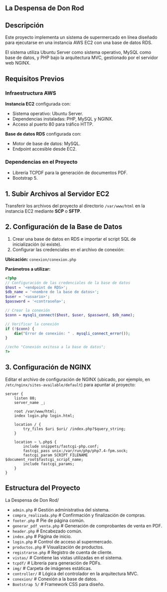 ## La Despensa de Don Rod  

## Descripción  
Este proyecto implementa un sistema de supermercado en línea diseñado para ejecutarse en una instancia AWS EC2 con una base de datos RDS.  

El sistema utiliza Ubuntu Server como sistema operativo, MySQL como base de datos, y PHP bajo la arquitectura MVC, gestionado por el servidor web NGINX.  

## Requisitos Previos  

### Infraestructura AWS  
**Instancia EC2** configurada con:  
- Sistema operativo: Ubuntu Server.  
- Dependencias instaladas: PHP, MySQL y NGINX.  
- Acceso al puerto 80 para tráfico HTTP.  

**Base de datos RDS** configurada con:  
- Motor de base de datos: MySQL.  
- Endpoint accesible desde EC2.  

### Dependencias en el Proyecto  
- Librería TCPDF para la generación de documentos PDF.  
- Bootstrap 5.  

## 1. Subir Archivos al Servidor EC2  
Transferir los archivos del proyecto al directorio `/var/www/html` en la instancia EC2 mediante **SCP** o **SFTP**.  

## 2. Configuración de la Base de Datos  
1. Crear una base de datos en RDS e importar el script SQL de inicialización (si existe).  
2. Configurar las credenciales en el archivo de conexión:  

**Ubicación:** `conexion/conexion.php`  

**Parámetros a utilizar:**  

```php
<?php
// Configuración de las credenciales de la base de datos
$host = '<endpoint de RDS>';
$db_name = '<nombre de la base de datos>';
$user = '<usuario>';
$password = '<contraseña>';    

// Crear la conexión
$conn = mysqli_connect($host, $user, $password, $db_name);

// Verificar la conexión
if (!$conn) {
    die("Error de conexión: " . mysqli_connect_error());
}

//echo "Conexión exitosa a la base de datos";
?>
```
## 3. Configuración de NGINX  
Editar el archivo de configuración de NGINX (ubicado, por ejemplo, en `/etc/nginx/sites-available/default`) para apuntar al proyecto:

```nginx
server {
    listen 80;
    server_name _;

    root /var/www/html;
    index login.php login.html;

    location / {
        try_files $uri $uri/ /index.php?$query_string;
    }

    location ~ \.php$ {
        include snippets/fastcgi-php.conf;
        fastcgi_pass unix:/var/run/php/php7.4-fpm.sock;
        fastcgi_param SCRIPT_FILENAME $document_root$fastcgi_script_name;
        include fastcgi_params;
    }
}
```
## Estructura del Proyecto

La Despensa de Don Rod/
- `admin.php`               # Gestión administrativa del sistema.
- `compra_realizada.php`    # Confirmación y finalización de compras.
- `footer.php`              # Pie de página común.
- `generar_pdf_venta.php`   # Generación de comprobantes de venta en PDF.
- `header.php`              # Encabezado común.
- `index.php`               # Página de inicio.
- `login.php`               # Control de acceso al supermercado.
- `productos.php`           # Visualización de productos.
- `registrarse.php`         # Registro de cuenta de cliente.
- `vistas/`                 # Contiene las vistas utilizadas en el sistema.
- `tcpdf/`                  # Librería para generación de PDFs.
- `img/`                    # Carpeta de imágenes estáticas.
- `controller/`             # Lógica del controlador en la arquitectura MVC.
- `conexion/`               # Conexión a la base de datos.
- `Bootstrap 5/`            # Framework CSS para diseño.
